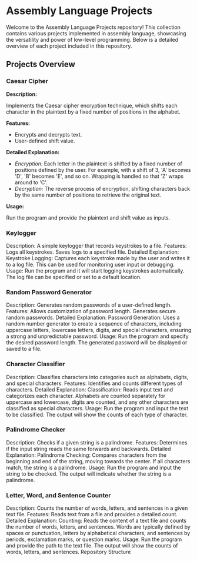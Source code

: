 # Assembly Language Projects
Welcome to the Assembly Language Projects repository! This collection contains various projects implemented in assembly language, showcasing the versatility and power of low-level programming. Below is a detailed overview of each project included in this repository.

## Projects Overview

### Caesar Cipher

**Description:** 

Implements the Caesar cipher encryption technique, which shifts each character in the plaintext by a fixed number of positions in the alphabet.

**Features:**
  - Encrypts and decrypts text.
  - User-defined shift value.

**Detailed Explanation:**
- _Encryption:_ Each letter in the plaintext is shifted by a fixed number of positions defined by the user. For example, with a shift of 3, 'A' becomes 'D', 'B' becomes 'E', and so on. Wrapping is handled so that 'Z' wraps around to 'C'.
- _Decryption:_ The reverse process of encryption, shifting characters back by the same number of positions to retrieve the original text.

**Usage:** 

Run the program and provide the plaintext and shift value as inputs.

### Keylogger

Description: A simple keylogger that records keystrokes to a file.
Features:
Logs all keystrokes.
Saves logs to a specified file.
Detailed Explanation:
Keystroke Logging: Captures each keystroke made by the user and writes it to a log file. This can be used for monitoring user input or debugging.
Usage: Run the program and it will start logging keystrokes automatically. The log file can be specified or set to a default location.
### Random Password Generator

Description: Generates random passwords of a user-defined length.
Features:
Allows customization of password length.
Generates secure random passwords.
Detailed Explanation:
Password Generation: Uses a random number generator to create a sequence of characters, including uppercase letters, lowercase letters, digits, and special characters, ensuring a strong and unpredictable password.
Usage: Run the program and specify the desired password length. The generated password will be displayed or saved to a file.
### Character Classifier

Description: Classifies characters into categories such as alphabets, digits, and special characters.
Features:
Identifies and counts different types of characters.
Detailed Explanation:
Classification: Reads input text and categorizes each character. Alphabets are counted separately for uppercase and lowercase, digits are counted, and any other characters are classified as special characters.
Usage: Run the program and input the text to be classified. The output will show the counts of each type of character.
### Palindrome Checker

Description: Checks if a given string is a palindrome.
Features:
Determines if the input string reads the same forwards and backwards.
Detailed Explanation:
Palindrome Checking: Compares characters from the beginning and end of the string, moving towards the center. If all characters match, the string is a palindrome.
Usage: Run the program and input the string to be checked. The output will indicate whether the string is a palindrome.
### Letter, Word, and Sentence Counter

Description: Counts the number of words, letters, and sentences in a given text file.
Features:
Reads text from a file and provides a detailed count.
Detailed Explanation:
Counting: Reads the content of a text file and counts the number of words, letters, and sentences. Words are typically defined by spaces or punctuation, letters by alphabetical characters, and sentences by periods, exclamation marks, or question marks.
Usage: Run the program and provide the path to the text file. The output will show the counts of words, letters, and sentences.
Repository Structure
